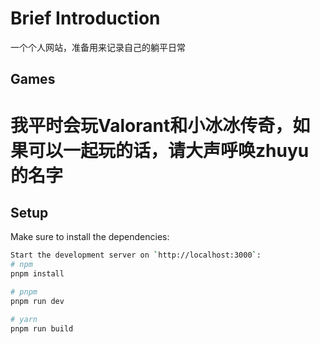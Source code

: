 # Brief Introduction

一个个人网站，准备用来记录自己的躺平日常

## Games

# 我平时会玩Valorant和小冰冰传奇，如果可以一起玩的话，请大声呼唤zhuyu的名字

## Setup

Make sure to install the dependencies:

```bash
Start the development server on `http://localhost:3000`:
# npm
pnpm install

# pnpm
pnpm run dev

# yarn
pnpm run build
